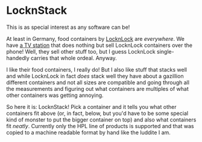 # LocknStack

This is as special interest as any software can be!

At least in Germany, food containers by [LocknLock](https://www.locknlock.com/eng) are *everywhere*. We have [a TV station](https://en.wikipedia.org/wiki/QVC_Germany) that does nothing but sell LocknLock containers over the phone! Well, they sell other stuff too, but I guess LocknLock single-handedly carries that whole ordeal. Anyway.

I like their food containers, I really do! But I also like stuff that stacks well and while LocknLock in fact *does* stack well they have about a gazillion different containers and not all sizes are compatible and going through all the measurements and figuring out what containers are multiples of what other containers was getting annoying.

So here it is: LocknStack! Pick a container and it tells you what other containers fit above (or, in fact, below, but you'd have to be some special kind of monster to put the bigger container on top) and also what containers fit *neatly*. Currently only the HPL line of products is supported and that was copied to a machine readable format by hand like the luddite I am.